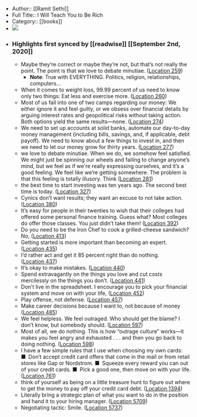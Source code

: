 - Author:: [[Ramit Sethi]]
- Full Title:: I Will Teach You to Be Rich
- Category:: [[books]]
- ![](https://images-na.ssl-images-amazon.com/images/I/51v9NVwWHHL._SL400_.jpg)
- ### Highlights first synced by [[readwise]] [[September 2nd, 2020]]
    - Maybe they’re correct or maybe they’re not, but that’s not really the point. The point is that we love to debate minutiae. ([Location 259](https://readwise.io/to_kindle?action=open&asin=B07GNXPP4P&location=259))
        - **Note**: True with EVERYTHING. Politics, religion, relationships, computers...
    - When it comes to weight loss, 99.99 percent of us need to know only two things: Eat less and exercise more. ([Location 260](https://readwise.io/to_kindle?action=open&asin=B07GNXPP4P&location=260))
    - Most of us fall into one of two camps regarding our money: We either ignore it and feel guilty, or we obsess over financial details by arguing interest rates and geopolitical risks without taking action. Both options yield the same results—none. ([Location 274](https://readwise.io/to_kindle?action=open&asin=B07GNXPP4P&location=274))
    - We need to set up accounts at solid banks, automate our day-to-day money management (including bills, savings, and, if applicable, debt payoff). We need to know about a few things to invest in, and then we need to let our money grow for thirty years. ([Location 277](https://readwise.io/to_kindle?action=open&asin=B07GNXPP4P&location=277))
    - we love to debate minutiae. When we do, we somehow feel satisfied. We might just be spinning our wheels and failing to change anyone’s mind, but we feel as if we're really expressing ourselves, and it’s a good feeling. We feel like we’re getting somewhere. The problem is that this feeling is totally illusory. Think ([Location 281](https://readwise.io/to_kindle?action=open&asin=B07GNXPP4P&location=281))
    - the best time to start investing was ten years ago. The second best time is today. ([Location 327](https://readwise.io/to_kindle?action=open&asin=B07GNXPP4P&location=327))
    - Cynics don’t want results; they want an excuse to not take action. ([Location 380](https://readwise.io/to_kindle?action=open&asin=B07GNXPP4P&location=380))
    - It’s easy for people in their twenties to wish that their colleges had offered some personal finance training. Guess what? Most colleges do offer those classes. You just didn’t take them! ([Location 392](https://readwise.io/to_kindle?action=open&asin=B07GNXPP4P&location=392))
    - Do you need to be the Iron Chef to cook a grilled-cheese sandwich? No, ([Location 413](https://readwise.io/to_kindle?action=open&asin=B07GNXPP4P&location=413))
    - Getting started is more important than becoming an expert. ([Location 435](https://readwise.io/to_kindle?action=open&asin=B07GNXPP4P&location=435))
    - I’d rather act and get it 85 percent right than do nothing. ([Location 437](https://readwise.io/to_kindle?action=open&asin=B07GNXPP4P&location=437))
    - It’s okay to make mistakes. ([Location 440](https://readwise.io/to_kindle?action=open&asin=B07GNXPP4P&location=440))
    - Spend extravagantly on the things you love and cut costs mercilessly on the things you don’t. ([Location 441](https://readwise.io/to_kindle?action=open&asin=B07GNXPP4P&location=441))
    - Don’t live in the spreadsheet. I encourage you to pick your financial system and move on with your life, ([Location 452](https://readwise.io/to_kindle?action=open&asin=B07GNXPP4P&location=452))
    - Play offense, not defense. ([Location 457](https://readwise.io/to_kindle?action=open&asin=B07GNXPP4P&location=457))
    - Make career decisions because I want to, not because of money ([Location 485](https://readwise.io/to_kindle?action=open&asin=B07GNXPP4P&location=485))
    - We feel helpless. We feel outraged. Who should get the blame? I don’t know, but somebody should. ([Location 597](https://readwise.io/to_kindle?action=open&asin=B07GNXPP4P&location=597))
    - Most of all, we do nothing. This is how “outrage culture” works—it makes you feel angry and exhausted . . . and then you go back to doing nothing. ([Location 598](https://readwise.io/to_kindle?action=open&asin=B07GNXPP4P&location=598))
    - I have a few simple rules that I use when choosing my own cards: ■ Don’t accept credit card offers that come in the mail or from retail stores like Gap or Nordstrom. ■ Squeeze every reward you can out of your credit cards. ■ Pick a good one, then move on with your life. ([Location 761](https://readwise.io/to_kindle?action=open&asin=B07GNXPP4P&location=761))
    - think of yourself as being on a little treasure hunt to figure out where to get the money to pay off your credit card debt. ([Location 1394](https://readwise.io/to_kindle?action=open&asin=B07GNXPP4P&location=1394))
    - Literally bring a strategic plan of what you want to do in the position and hand it to your hiring manager. ([Location 5709](https://readwise.io/to_kindle?action=open&asin=B07GNXPP4P&location=5709))
    - Negotiating tactic: Smile. ([Location 5737](https://readwise.io/to_kindle?action=open&asin=B07GNXPP4P&location=5737))
